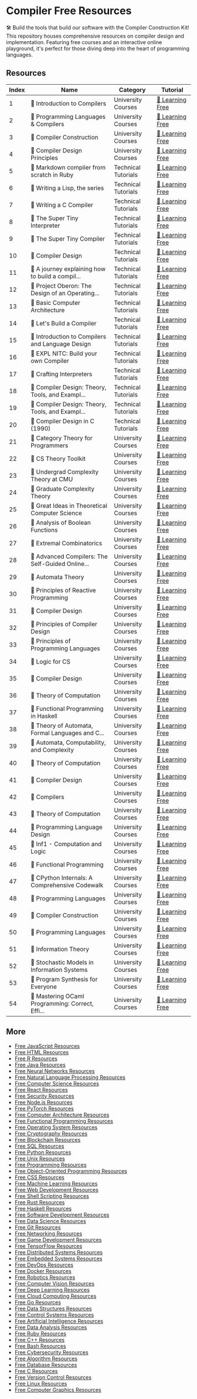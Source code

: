 # Compiler Free Resources

🛠️ Build the tools that build our software with the Compiler Construction Kit! This repository houses comprehensive resources on compiler design and implementation. Featuring free courses and an interactive online playground, it's perfect for those diving deep into the heart of programming languages.

## Resources

|   Index | Name                                            | Category            | Tutorial                                                                                                                                                       |
|---------|-------------------------------------------------|---------------------|----------------------------------------------------------------------------------------------------------------------------------------------------------------|
|       1 | 📖 Introduction to Compilers                     | University Courses  | [🔗 Learning Free](https://getvm.io/tutorials/cs-4120-introduction-to-compilers-cornell-university)                                                             |
|       2 | 📖 Programming Languages & Compilers             | University Courses  | [🔗 Learning Free](https://getvm.io/tutorials/cs-421-programming-languages-and-compilers-univ-of-illinois-urbana-champaign)                                     |
|       3 | 📖 Compiler Construction                         | University Courses  | [🔗 Learning Free](https://getvm.io/tutorials/cs-143-compiler-construction-stanford-university)                                                                 |
|       4 | 📖 Compiler Design Principles                    | University Courses  | [🔗 Learning Free](https://getvm.io/tutorials/cs-75-principles-of-compiler-design-swathmore-college)                                                            |
|       5 | 📖 Markdown compiler from scratch in Ruby        | Technical Tutorials | [🔗 Learning Free](https://getvm.io/tutorials/markdown-compiler-from-scratch-in-ruby)                                                                           |
|       6 | 📖 Writing a Lisp, the series                    | Technical Tutorials | [🔗 Learning Free](https://getvm.io/tutorials/writing-a-lisp-the-series)                                                                                        |
|       7 | 📖 Writing a C Compiler                          | Technical Tutorials | [🔗 Learning Free](https://getvm.io/tutorials/writing-a-c-compiler)                                                                                             |
|       8 | 📖 The Super Tiny Interpreter                    | Technical Tutorials | [🔗 Learning Free](https://getvm.io/tutorials/the-super-tiny-interpreter)                                                                                       |
|       9 | 📖 The Super Tiny Compiler                       | Technical Tutorials | [🔗 Learning Free](https://getvm.io/tutorials/the-super-tiny-compiler)                                                                                          |
|      10 | 📖 Compiler Design                               | Technical Tutorials | [🔗 Learning Free](https://getvm.io/tutorials/how-to-create-a-compiler)                                                                                         |
|      11 | 📖 A journey explaining how to build a compil... | Technical Tutorials | [🔗 Learning Free](https://getvm.io/tutorials/a-journey-explaining-how-to-build-a-compiler-from-scratch)                                                        |
|      12 | 📖 Project Oberon: The Design of an Operating... | Technical Tutorials | [🔗 Learning Free](https://getvm.io/tutorials/project-oberon-the-design-of-an-operating-system-a-compiler-and-a-computer)                                       |
|      13 | 📖 Basic Computer Architecture                   | Technical Tutorials | [🔗 Learning Free](https://getvm.io/tutorials/basic-computer-architecture)                                                                                      |
|      14 | 📖 Let's Build a Compiler                        | Technical Tutorials | [🔗 Learning Free](https://getvm.io/tutorials/lets-build-a-compiler)                                                                                            |
|      15 | 📖 Introduction to Compilers and Language Design | Technical Tutorials | [🔗 Learning Free](https://getvm.io/tutorials/introduction-to-compilers-and-language-design)                                                                    |
|      16 | 📖 EXPL NITC: Build your own Compiler            | Technical Tutorials | [🔗 Learning Free](https://getvm.io/tutorials/expl-nitc-build-your-own-compiler)                                                                                |
|      17 | 📖 Crafting Interpreters                         | Technical Tutorials | [🔗 Learning Free](https://getvm.io/tutorials/crafting-interpreters)                                                                                            |
|      18 | 📖 Compiler Design: Theory, Tools, and Exampl... | Technical Tutorials | [🔗 Learning Free](https://getvm.io/tutorials/compiler-design-theory-tools-and-examples-java-edition)                                                           |
|      19 | 📖 Compiler Design: Theory, Tools, and Exampl... | Technical Tutorials | [🔗 Learning Free](https://getvm.io/tutorials/compiler-design-theory-tools-and-examples-c-c-edition)                                                            |
|      20 | 📖 Compiler Design in C (1990)                   | Technical Tutorials | [🔗 Learning Free](https://getvm.io/tutorials/compiler-design-in-c-1990)                                                                                        |
|      21 | 📖 Category Theory for Programmers               | University Courses  | [🔗 Learning Free](https://getvm.io/tutorials/category-theory-for-programmers-2014-bartosz-milewski)                                                            |
|      22 | 📖 CS Theory Toolkit                             | University Courses  | [🔗 Learning Free](https://getvm.io/tutorials/cs-theory-toolkit-at-cmu-2020)                                                                                    |
|      23 | 📖 Undergrad Complexity Theory at CMU            | University Courses  | [🔗 Learning Free](https://getvm.io/tutorials/undergrad-complexity-theory-at-cmu)                                                                               |
|      24 | 📖 Graduate Complexity Theory                    | University Courses  | [🔗 Learning Free](https://getvm.io/tutorials/graduate-complexity-theory-at-cmu)                                                                                |
|      25 | 📖 Great Ideas in Theoretical Computer Science   | University Courses  | [🔗 Learning Free](https://getvm.io/tutorials/great-ideas-in-theoretical-computer-science-at-cmu)                                                               |
|      26 | 📖 Analysis of Boolean Functions                 | University Courses  | [🔗 Learning Free](https://getvm.io/tutorials/analysis-of-boolean-functions-at-cmu)                                                                             |
|      27 | 📖 Extremal Combinatorics                        | University Courses  | [🔗 Learning Free](https://getvm.io/tutorials/cmu-21-738-extremal-combinatorics-spring-2020-by-po-shen-loh)                                                     |
|      28 | 📖 Advanced Compilers: The Self-Guided Online... | University Courses  | [🔗 Learning Free](https://getvm.io/tutorials/cs-6120-advanced-compilers-the-self-guided-online-course-cornell-university)                                      |
|      29 | 📖 Automata Theory                               | University Courses  | [🔗 Learning Free](https://getvm.io/tutorials/mooc-automata-jeffrey-ullman-coursera)                                                                            |
|      30 | 📖 Principles of Reactive Programming            | University Courses  | [🔗 Learning Free](https://getvm.io/tutorials/mooc-principles-of-reactive-programming-scala-coursera)                                                           |
|      31 | 📖 Compiler Design                               | University Courses  | [🔗 Learning Free](https://getvm.io/tutorials/compiler-design-iisc-bangalore)                                                                                   |
|      32 | 📖 Principles of Compiler Design                 | University Courses  | [🔗 Learning Free](https://getvm.io/tutorials/principles-of-compiler-design-iisc-bangalore)                                                                     |
|      33 | 📖 Principles of Programming Languages           | University Courses  | [🔗 Learning Free](https://getvm.io/tutorials/principles-of-programming-languages-iit-delhi)                                                                    |
|      34 | 📖 Logic for CS                                  | University Courses  | [🔗 Learning Free](https://getvm.io/tutorials/logic-for-cs-iit-delhi)                                                                                           |
|      35 | 📖 Compiler Design                               | University Courses  | [🔗 Learning Free](https://getvm.io/tutorials/compiler-design-iit-kanpur)                                                                                       |
|      36 | 📖 Theory of Computation                         | University Courses  | [🔗 Learning Free](https://getvm.io/tutorials/theory-of-computation-iit-kanpur)                                                                                 |
|      37 | 📖 Functional Programming in Haskell             | University Courses  | [🔗 Learning Free](https://getvm.io/tutorials/functional-programming-in-haskell-iit-madras)                                                                     |
|      38 | 📖 Theory of Automata, Formal Languages and C... | University Courses  | [🔗 Learning Free](https://getvm.io/tutorials/theory-of-automata-formal-languages-and-computation-iit-madras)                                                   |
|      39 | 📖 Automata, Computability, and Complexity       | University Courses  | [🔗 Learning Free](https://getvm.io/tutorials/6045-automata-computability-and-complexity-mit)                                                                   |
|      40 | 📖 Theory of Computation                         | University Courses  | [🔗 Learning Free](https://getvm.io/tutorials/cs581-theory-of-computation-portland-state-university)                                                            |
|      41 | 📖 Compiler Design                               | University Courses  | [🔗 Learning Free](https://getvm.io/tutorials/compiler-design-by-sorav-bansal)                                                                                  |
|      42 | 📖 Compilers                                     | University Courses  | [🔗 Learning Free](https://getvm.io/tutorials/mooc-compilers-stanford-university)                                                                               |
|      43 | 📖 Theory of Computation                         | University Courses  | [🔗 Learning Free](https://getvm.io/tutorials/theory-of-computation-fall-2011-uc-davis)                                                                         |
|      44 | 📖 Programming Language Design                   | University Courses  | [🔗 Learning Free](https://getvm.io/tutorials/languages-translators-uclouvain-linfo2132)                                                                        |
|      45 | 📖 Inf1 - Computation and Logic                  | University Courses  | [🔗 Learning Free](https://getvm.io/tutorials/inf1-computation-and-logic-2015-university-of-edinburgh)                                                          |
|      46 | 📖 Functional Programming                        | University Courses  | [🔗 Learning Free](https://getvm.io/tutorials/informatics-1-functional-programming-university-of-edinburgh)                                                     |
|      47 | 📖 CPython Internals: A Comprehensive Codewalk   | University Courses  | [🔗 Learning Free](https://getvm.io/tutorials/csc-253-cpython-internals-a-ten-hour-codewalk-through-the-python-interpreter-source-code-university-of-rochester) |
|      48 | 📖 Programming Languages                         | University Courses  | [🔗 Learning Free](https://getvm.io/tutorials/cse341-programming-languages-dan-grossman-spring-2013-university-of-washington)                                   |
|      49 | 📖 Compiler Construction                         | University Courses  | [🔗 Learning Free](https://getvm.io/tutorials/csep-501-compiler-construction-university-of-washington)                                                          |
|      50 | 📖 Programming Languages                         | University Courses  | [🔗 Learning Free](https://getvm.io/tutorials/csep-505-programming-languages-winter-2015-university-of-washington)                                              |
|      51 | 📖 Information Theory                            | University Courses  | [🔗 Learning Free](https://getvm.io/tutorials/columbia-elen-e6717-information-theory-fall-2003-by-vittorio-castelli)                                            |
|      52 | 📖 Stochastic Models in Information Systems      | University Courses  | [🔗 Learning Free](https://getvm.io/tutorials/columbia-elen-e6711-stochastic-models-in-information-systems-fall-2005-by-yuliy-barsyhnikov)                      |
|      53 | 📖 Program Synthesis for Everyone                | University Courses  | [🔗 Learning Free](https://getvm.io/tutorials/cs294-program-synthesis-for-everyone)                                                                             |
|      54 | 📖 Mastering OCaml Programming: Correct, Effi... | University Courses  | [🔗 Learning Free](https://getvm.io/tutorials/ocaml-programming-correct-efficient-beautiful)                                                                    |

## More

- [Free JavaScript Resources](https://github.com/getvmio/free-javascript-resources)
- [Free HTML Resources](https://github.com/getvmio/free-html-resources)
- [Free R Resources](https://github.com/getvmio/free-r-resources)
- [Free Java Resources](https://github.com/getvmio/free-java-resources)
- [Free Neural Networks Resources](https://github.com/getvmio/free-neural-networks-resources)
- [Free Natural Language Processing Resources](https://github.com/getvmio/free-natural-language-processing-resources)
- [Free Computer Science Resources](https://github.com/getvmio/free-computer-science-resources)
- [Free React Resources](https://github.com/getvmio/free-react-resources)
- [Free Security Resources](https://github.com/getvmio/free-security-resources)
- [Free Node.js Resources](https://github.com/getvmio/free-node-js-resources)
- [Free PyTorch Resources](https://github.com/getvmio/free-pytorch-resources)
- [Free Computer Architecture Resources](https://github.com/getvmio/free-computer-architecture-resources)
- [Free Functional Programming Resources](https://github.com/getvmio/free-functional-programming-resources)
- [Free Operating System Resources](https://github.com/getvmio/free-operating-system-resources)
- [Free Cryptography Resources](https://github.com/getvmio/free-cryptography-resources)
- [Free Blockchain Resources](https://github.com/getvmio/free-blockchain-resources)
- [Free SQL Resources](https://github.com/getvmio/free-sql-resources)
- [Free Python Resources](https://github.com/getvmio/free-python-resources)
- [Free Unix Resources](https://github.com/getvmio/free-unix-resources)
- [Free Programming Resources](https://github.com/getvmio/free-programming-resources)
- [Free Object-Oriented Programming Resources](https://github.com/getvmio/free-object-oriented-programming-resources)
- [Free CSS Resources](https://github.com/getvmio/free-css-resources)
- [Free Machine Learning Resources](https://github.com/getvmio/free-machine-learning-resources)
- [Free Web Development Resources](https://github.com/getvmio/free-web-development-resources)
- [Free Shell Scripting Resources](https://github.com/getvmio/free-shell-scripting-resources)
- [Free Rust Resources](https://github.com/getvmio/free-rust-resources)
- [Free Haskell Resources](https://github.com/getvmio/free-haskell-resources)
- [Free Software Development Resources](https://github.com/getvmio/free-software-development-resources)
- [Free Data Science Resources](https://github.com/getvmio/free-data-science-resources)
- [Free Git Resources](https://github.com/getvmio/free-git-resources)
- [Free Networking Resources](https://github.com/getvmio/free-networking-resources)
- [Free Game Development Resources](https://github.com/getvmio/free-game-development-resources)
- [Free TensorFlow Resources](https://github.com/getvmio/free-tensorflow-resources)
- [Free Distributed Systems Resources](https://github.com/getvmio/free-distributed-systems-resources)
- [Free Embedded Systems Resources](https://github.com/getvmio/free-embedded-systems-resources)
- [Free DevOps Resources](https://github.com/getvmio/free-devops-resources)
- [Free Docker Resources](https://github.com/getvmio/free-docker-resources)
- [Free Robotics Resources](https://github.com/getvmio/free-robotics-resources)
- [Free Computer Vision Resources](https://github.com/getvmio/free-computer-vision-resources)
- [Free Deep Learning Resources](https://github.com/getvmio/free-deep-learning-resources)
- [Free Cloud Computing Resources](https://github.com/getvmio/free-cloud-computing-resources)
- [Free Go Resources](https://github.com/getvmio/free-go-resources)
- [Free Data Structures Resources](https://github.com/getvmio/free-data-structures-resources)
- [Free Control Systems Resources](https://github.com/getvmio/free-control-systems-resources)
- [Free Artificial Intelligence Resources](https://github.com/getvmio/free-artificial-intelligence-resources)
- [Free Data Analysis Resources](https://github.com/getvmio/free-data-analysis-resources)
- [Free Ruby Resources](https://github.com/getvmio/free-ruby-resources)
- [Free C++ Resources](https://github.com/getvmio/free-cpp-resources)
- [Free Bash Resources](https://github.com/getvmio/free-bash-resources)
- [Free Cybersecurity Resources](https://github.com/getvmio/free-cybersecurity-resources)
- [Free Algorithm Resources](https://github.com/getvmio/free-algorithm-resources)
- [Free Database Resources](https://github.com/getvmio/free-database-resources)
- [Free C Resources](https://github.com/getvmio/free-c-resources)
- [Free Version Control Resources](https://github.com/getvmio/free-version-control-resources)
- [Free Linux Resources](https://github.com/getvmio/free-linux-resources)
- [Free Computer Graphics Resources](https://github.com/getvmio/free-computer-graphics-resources)
